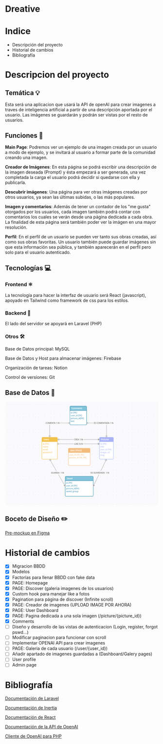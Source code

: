 # Dreative 

# Indice

- Descripción del proyecto
- Historial de cambios
- Bibliografía

# Descripcion del proyecto

## Temática 💡

Esta será una aplicacion que usará la API de openAI para crear imagenes a traves de inteligencia artificial a partir de una descripción aportada por el usuario. Las imágenes se guardarán y podrán ser vistas por el resto de usuarios. 

## Funciones 🚀

**Main Page**: Podremos ver un ejemplo de una imagen creada por un usuario a modo de ejemplo, y se invitará al usuario a formar parte de la comunidad creando una imagen.

**Creador de Imágenes**: En esta página se podrá escribir una descripción de la imagen deseada (Prompt) y ésta empezará a ser generada, una vez completada la carga el usuario podrá decidir si quedarse con ella y publicarla.

**Descubrir imágenes**: Una página para ver otras imágenes creadas por otros usuarios, ya sean las últimas subidas, o las más populares.

**Imagen y comentarios**: Además de tener un contador de los "me gusta" otorgados por los usuarios, cada imagen también podrá contar con comentarios los cuales se verán desde una página dedicada a cada obra. La finalidad de esta página será también poder ver la imágen en una mayor resolución.

**Perfil**: En el perfil de un usuario se pueden ver tanto sus obras creadas, así como sus obras favoritas. Un usuario también puede guardar imágenes sin que esta información sea pública, y también aparecerán en el perfil pero solo para el usuario autenticado.

## Tecnologías 💻

### Frontend ⚛️

La tecnología para hacer la interfaz de usuario será React (javascript), apoyado en Tailwind como framework de css para los estilos.

### Backend 📡

El lado del servidor se apoyará en Laravel (PHP) 

### Otros 🛠️

Base de Datos principal: MySQL 

Base de Datos y Host para almacenar imágenes: Firebase

Organización de tareas: Notion

Control de versiones: Git

## Base de Datos 💾

<img src="https://github.com/Julianmenav/stuff/blob/main/laravelProject/diagrama_bbdd.png?raw=true">



## Boceto de Diseño ✏️

[Pre-mockup en Figma](https://www.figma.com/file/G5RZLgNNFuACQYsCFq4hgZ/01-Desktop%26Mobile-JulianMena?node-id=0%3A1&t=gk5DSPZuXSesguvR-1)

# Historial de cambios

- [X] Migracion BBDD
- [X] Modelos
- [X] Factorías para llenar BBDD con fake data
- [X] PAGE: Homepage
- [X] PAGE: Discover (galeria imagenes de los usuarios)
- [X] Custom hook para manejar like a fotos
- [X] Pagination para página de discover (Infinite scroll)
- [X] PAGE: Creador de imagenes (UPLOAD IMAGE POR AHORA)
- [X] PAGE: User Dashboard 
- [X] PAGE: Pagina dedicada a una sola imagen (/picture/{picture_id})
- [X] Comments
- [ ] Diseño y desarrollo de las vistas de autenticacion (Login, register, forgot pswd...)
- [ ] Modificar paginacion para funcionar con scroll
- [ ] Implementar OPENAI API para crear imagenes
- [ ] PAGE: Galeria de cada usuario (/user/{user_id})
- [ ] Añadir apartado de imagenes guardadas a (Dashboard/Galery pages)
- [ ] User profile
- [ ] Admin page

# Bibliografía

[Documentación de Laravel](https://laravel.com/docs/9.x)

[Documentación de Inertia](https://inertiajs.com/)

[Documentación de React](https://react.dev/)

[Documentación de la API de OpenAI](https://platform.openai.com/docs/guides/images)

[Cliente de OpenAI para PHP](https://github.com/openai-php/client#images-resource)